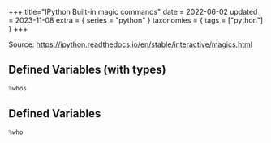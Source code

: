 +++
title="IPython Built-in magic commands"
date = 2022-06-02
updated = 2023-11-08
extra = { series = "python" }
taxonomies = { tags = ["python"] }
+++

Source: https://ipython.readthedocs.io/en/stable/interactive/magics.html

## Defined Variables (with types)

[//]: # (@formatter:off)

```python
%whos
```

[//]: # (@formatter:on)

## Defined Variables

[//]: # (@formatter:off)

```python
%who
```

[//]: # (@formatter:on)
